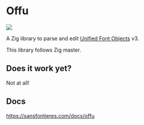 # Offu

[![][builds.sr.ht]](https://builds.sr.ht/~romi/offu/commits/front?)

A Zig library to parse and edit [Unified Font Objects][UFO] v3.

This library follows Zig master.


## Does it work yet?

Not at all!

## Docs

https://sansfontieres.com/docs/offu

[builds.sr.ht]: https://builds.sr.ht/~romi/offu/commits/front.svg
[UFO]: https://unifiedfontobject.org/versions/ufo3/
